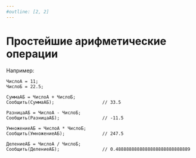 ```yaml
---
#outline: [2, 2]
---
```


# Простейшие арифметические операции

Например:

```1C:line-numbers
ЧислоА = 11;
ЧислоБ = 22.5;

СуммаАБ = ЧислоА + ЧислоБ;
Сообщить(СуммаАБ);                  // 33.5

РазницаАБ = ЧислоА - ЧислоБ;
Сообщить(РазницаАБ);                // -11.5

УмножениеАБ = ЧислоА * ЧислоБ;
Сообщить(УмножениеАБ);              // 247.5

ДелениеАБ = ЧислоА / ЧислоБ;
Сообщить(ДелениеАБ);                // 0.4888888888888888888888888889
```
